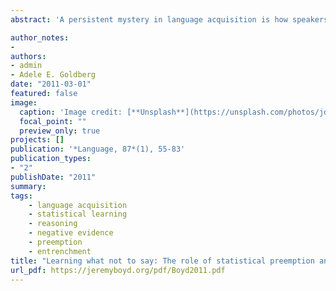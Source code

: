 ```yaml
---
abstract: 'A persistent mystery in language acquisition is how speakers are able to learn seemingly arbitrary distributional restrictions. This article investigates one such case: the fact that speakers resist using certain adjectives prenominally (e.g. ??the asleep man). Experiment 1 indicates that speakers tentatively generalize or CATEGORIZE the distributional restriction beyond their previous experience. Experiment 2 demonstrates that speakers are sensitive to STATISTICAL PREEMPTION--that is, speakers learn not to use a formulation if an alternative formulation with the same function is consistently witnessed. Moreover, they are able to generalize the restriction to apply to other members of the category as well. Finally, experiment 3 finds evidence that speakers DISCOUNT a pseudo-preemptive context, rationally ignoring it as uninformative.'

author_notes:
-
authors:
- admin
- Adele E. Goldberg
date: "2011-03-01"
featured: false
image:
  caption: 'Image credit: [**Unsplash**](https://unsplash.com/photos/jdD8gXaTZsc)'
  focal_point: ""
  preview_only: true
projects: []
publication: '*Language, 87*(1), 55-83'
publication_types:
- "2"
publishDate: "2011"
summary: 
tags:
    - language acquisition
    - statistical learning
    - reasoning
    - negative evidence
    - preemption
    - entrenchment
title: "Learning what not to say: The role of statistical preemption and categorization in a-adjective production"
url_pdf: https://jeremyboyd.org/pdf/Boyd2011.pdf
---
```

